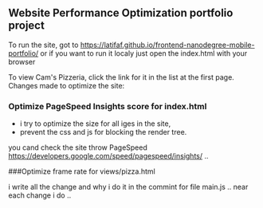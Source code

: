 ## Website Performance Optimization portfolio project



To run the site, got to https://latifaf.github.io/frontend-nanodegree-mobile-portfolio/
or if you want to run it localy just open the index.html with your browser

To view Cam's Pizzeria, click the link for it in the list at the first page.
Changes made to optimize the site:

### Optimize PageSpeed Insights score for index.html

* i try to optimize the size for all iges in the site,
* prevent the css and js for blocking the render tree.

you cand check the site throw PageSpeed https://developers.google.com/speed/pagespeed/insights/ ..



###Optimize frame rate for views/pizza.html

i write all the change and why i do it in the commint for file main.js .. near each change i do ..